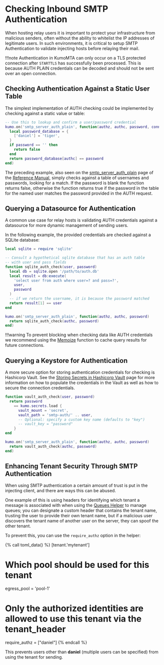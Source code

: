 # Checking Inbound SMTP Authentication

When hosting relay users it is important to protect your infrastructure from malicious senders, often without the ability to whitelist the IP addresses of legitimate users. In such environments, it is critical to setup SMTP Authentication to validate injecting hosts before relaying their mail.

!!!note
    Authentication in KumoMTA can only occur on a TLS protected connection after `STARTTLS` has successfully been processed. This is because AUTH PLAIN credentials can be decoded and should not be sent over an open connection.

## Checking Authentication Against a Static User Table

The simplest implementation of AUTH checking could be implemented by checking against a static value or table:

```lua
-- Use this to lookup and confirm a user/password credential
kumo.on('smtp_server_auth_plain', function(authz, authc, password, conn_meta)
  local password_database = {
    ['daniel'] = 'tiger',
  }
  if password == '' then
    return false
  end
  return password_database[authc] == password
end)
```

The preceding example, also seen on the [smtp_server_auth_plain](../../reference/events/smtp_server_auth_plain.md) page of the [Reference Manual](../../reference/index.md), simply checks against a table of usernames and passwords, looking for a match. If the password is blank the function returns false, otherwise the function returns true if the password in the table for the named user matches the password provided in the AUTH request.

## Querying a Datasource for Authentication

A common use case for relay hosts is validating AUTH credentials against a datasource for more dynamic management of sending users.

In the following example, the provided credentials are checked against a SQLite database:

```lua
local sqlite = require 'sqlite'

-- Consult a hypothetical sqlite database that has an auth table
-- with user and pass fields
function sqlite_auth_check(user, password)
  local db = sqlite.open '/path/to/auth.db'
  local result = db:execute(
    'select user from auth where user=? and pass=?',
    user,
    password
  )
  -- if we return the username, it is because the password matched
  return result[1] == user
end

kumo.on('smtp_server_auth_plain', function(authz, authc, password)
  return sqlite_auth_check(authc, password)
end)
```

!!!warning
    To prevent blocking when checking data like AUTH credentials we recommend using the [Memoize](../../reference/kumo/memoize.md) function to cache query results for future connections.

## Querying a Keystore for Authentication

A more secure option for storing authentication credentials for checking is Hashicorp Vault. See the [Storing Secrets in Hashicorp Vault](./hashicorp_vault.md) page for more information on how to populate the credentials in the Vault as well as how to secure the connection credentials.

```lua
function vault_auth_check(user, password)
  return password
    == kumo.secrets.load {
      vault_mount = 'secret',
      vault_path = 'smtp-auth/' .. user,
      -- Optional: specify a custom key name (defaults to "key")
      -- vault_key = "password"
    }
end

kumo.on('smtp_server_auth_plain', function(authz, authc, password)
  return vault_auth_check(authc, password)
end)
```

## Enhancing Tenant Security Through SMTP Authentication

When using SMTP authentication a certain amount of trust is put in the injecting client, and there are ways this can be abused.

One example of this is using headers for identifying which tenant a message is associated with when using the [Queues Helper](../configuration/queuemanagement.md#using-the-queues-helper) to manage queues; you can designate a custom header that contains the tenant name, trusting the user to provide their own tenant name, but if a malicious user discovers the tenant name of another user on the server, they can spoof the other tenant.

To prevent this, you can use the `require_authz` option in the helper:

{% call toml_data() %}
[tenant.'mytenant']
# Which pool should be used for this tenant
egress_pool = 'pool-1'

# Only the authorized identities are allowed to use this tenant via the tenant_header
require_authz = ["daniel"]
{% endcall %}

This prevents users other than **daniel** (multiple users can be specified) from using the tenant for sending.
